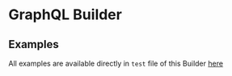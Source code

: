# GraphQL Builder

## Examples

All examples are available directly in `test` file of this Builder [here](./GraphQLQueryBuilder.test.ts)
